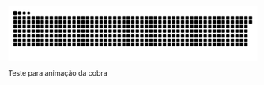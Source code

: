 ![Snake animation](https://github.com/Nicochefe/Nicochefe/blob/main/dist/snake.svg)

Teste para animação da cobra
